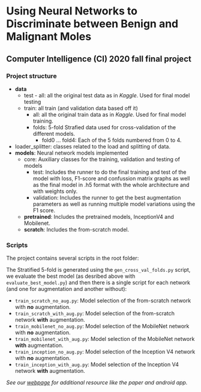 # Using Neural Networks to Discriminate between Benign and Malignant Moles
## Computer Intelligence (CI) 2020 fall final project



### Project structure

* **data**
  * test - all: all the original test data as in *Kaggle*. Used for final model testing
  * train: all train (and validation data based off it)
    * all: all the original train data as in *Kaggle*. Used for final model training.
    * folds: 5-fold Strafied data used for cross-validation of the different models.
      * fold0 ... fold4: Each of the 5 folds numbered from 0 to 4.
* loader_splitter: classes related to the load and splitting of data.
* **models**: Neural network models implemented
  * core: Auxiliary classes for the training, validation and testing of models
    * test: Includes the runner to do the final training and test of the model with loss, F1-score and confussion matrix
    graphs as well as the final model in .h5 format with the whole architecture and with weights only.
    * validation: Includes the runner to get the best augmentation parameters as well as running multiple model 
      variations using the F1 score.  
  * **pretrained**: Includes the pretrained models, InceptionV4 and Mobilenet.
  * **scratch**: Includes the from-scratch model.  

### Scripts

The project contains several scripts in the root folder:

The Stratified 5-fold is generated using the `gen_cross_val_folds.py` script, we evaluate the best model (as desribed
above with `evaluate_best_model.py`) and then there is a single script for each network (and one for augmentation and
another without):

* `train_scratch_no_aug.py`: Model selection of the from-scratch network with **no** augmentation.
* `train_scratch_with_aug.py`: Model selection of the from-scratch network **with** augmentation.
* `train_mobilenet_no_aug.py`: Model selection of the MobileNet network with **no** augmentation.
* `train_mobilenet_with_aug.py`: Model selection of the MobileNet network **with** augmentation.
* `train_inception_no_aug.py`: Model selection of the Inception V4 network with **no** augmentation.
* `train_inception_with_aug.py`: Model selection of the Inception V4 network **with** augmentation.

*See our [webpage](https://skin-moles.web.app/) for additional resource like the paper and android app.*

